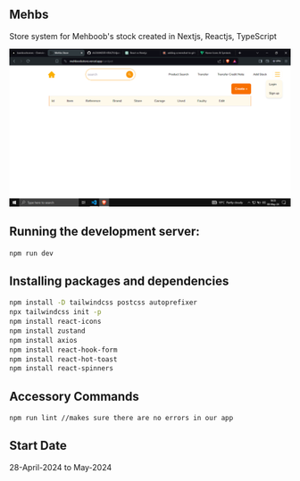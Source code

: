 ## Mehbs

Store system for Mehboob's stock created in Nextjs, Reactjs, TypeScript

![](mehboobslive.png)

## Running the development server:

```bash
npm run dev
```

## Installing packages and dependencies

```bash
npm install -D tailwindcss postcss autoprefixer
npx tailwindcss init -p
npm install react-icons
npm install zustand
npm install axios
npm install react-hook-form
npm install react-hot-toast
npm install react-spinners
```

## Accessory Commands

```bash
npm run lint //makes sure there are no errors in our app
```

## Start Date

28-April-2024 to May-2024
